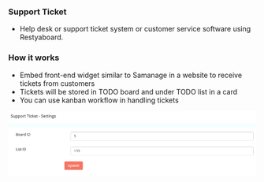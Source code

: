 ### Support Ticket

- Help desk or support ticket system or customer service software using Restyaboard.

### How it works

- Embed front-end widget similar to Samanage in a website to receive tickets from customers
- Tickets will be stored in TODO board and under TODO list in a card
- You can use kanban workflow in handling tickets

![alt text](img/Support-Ticket-Settings.png "Support Ticket Settings")